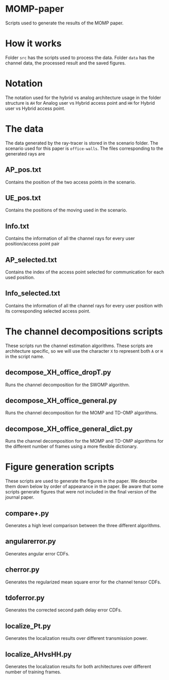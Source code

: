 # MOMP-paper
Scripts used to generate the results of the MOMP paper.

# How it works
Folder `src` has the scripts used to process the data.
Folder `data` has the channel data, the processed result and the saved figures.

# Notation
The notation used for the hybrid vs analog architecture usage in the folder structure is `AH` for Analog user vs Hybrid access point and `HH` for Hybrid user vs Hybrid access point.

# The data
The data generated by the ray-tracer is stored in the scenario folder.
The scenario used for this paper is `office-walls`.
The files corresponding to the generated rays are
## AP_pos.txt
Contains the position of the two access points in the scenario.
## UE_pos.txt
Contains the positions of the moving used in the scenario.
## Info.txt
Contains the information of all the channel rays for every user position/access point pair
## AP_selected.txt
Contains the index of the access point selected for communication for each used position.
## Info_selected.txt
Contains the information of all the channel rays for every user position with its corresponding selected access point.

# The channel decompositions scripts
These scripts run the channel estimation algorithms.
These scripts are architecture specific, so we will use the character `X` to represent both `A` or `H` in the script name.
## decompose_XH_office_dropT.py
Runs the channel decomposition for the SWOMP algorithm.
## decompose_XH_office_general.py
Runs the channel decomposition for the MOMP and TD-OMP algorithms.
## decompose_XH_office_general_dict.py
Runs the channel decomposition for the MOMP and TD-OMP algorithms for the different number of frames using a more flexible dictionary.

# Figure generation scripts
These scripts are used to generate the figures in the paper.
We describe them down below by order of appearance in the paper.
Be aware that some scripts generate figures that were not included in the final version of the journal paper.
## compare+.py
Generates a high level comparison between the three different algorithms.
## angularerror.py
Generates angular error CDFs.
## cherror.py
Generates the regularized mean square error for the channel tensor CDFs.
## tdoferror.py
Generates the corrected second path delay error CDFs.
## localize_Pt.py
Generates the localization results over different transmission power.
## localize_AHvsHH.py
Generates the localization results for both architectures over different number of training frames.
